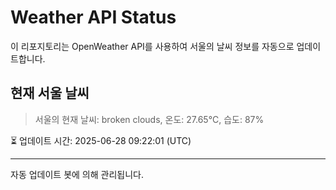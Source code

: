 
# Weather API Status

이 리포지토리는 OpenWeather API를 사용하여 서울의 날씨 정보를 자동으로 업데이트합니다.

## 현재 서울 날씨
> 서울의 현재 날씨: broken clouds, 온도: 27.65°C, 습도: 87%

⏳ 업데이트 시간: 2025-06-28 09:22:01 (UTC)

---
자동 업데이트 봇에 의해 관리됩니다.
